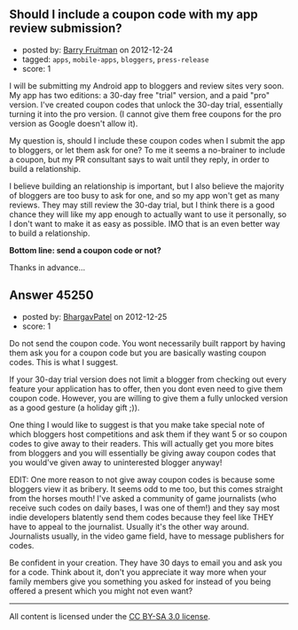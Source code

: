 ## Should I include a coupon code with my app review submission?

- posted by: [Barry Fruitman](https://stackexchange.com/users/-1/16804-barry-fruitman) on 2012-12-24
- tagged: `apps`, `mobile-apps`, `bloggers`, `press-release`
- score: 1

I will be submitting my Android app to bloggers and review sites very soon. My app has two editions: a 30-day free "trial" version, and a paid "pro" version. I've created coupon codes that unlock the 30-day trial, essentially turning it into the pro version. (I cannot give them free coupons for the pro version as Google doesn't allow it).

My question is, should I include these coupon codes when I submit the app to bloggers, or let them ask for one? To me it seems a no-brainer to include a coupon, but my PR consultant says to wait until they reply, in order to build a relationship.

I believe building an relationship is important, but I also believe the majority of bloggers are too busy to ask for one, and so my app won't get as many reviews. They may still review the 30-day trial, but I think there is a good chance they will like my app enough to actually want to use it personally, so I don't want to make it as easy as possible. IMO that is an even better way to build a relationship.

**Bottom line: send a coupon code or not?**


Thanks in advance...


## Answer 45250

- posted by: [BhargavPatel](https://stackexchange.com/users/-1/3998-bhargavpatel) on 2012-12-25
- score: 1

Do not send the coupon code. You wont necessarily built rapport by having them ask you for a coupon code but you are basically wasting coupon codes. This is what I suggest.

If your 30-day trial version does not limit a blogger from checking out every feature your application has to offer, then you dont even need to give them coupon code. However, you are willing to give them a fully unlocked version as a good gesture (a holiday gift ;)).

One thing I would like to suggest is that you make take special note of which bloggers host competitions and ask them if they want 5 or so coupon codes to give away to their readers. This will actually get you more bites from bloggers and you will essentially be giving away coupon codes that you would've given away to uninterested blogger anyway!

EDIT: One more reason to not give away coupon codes is because some bloggers view it as bribery. It seems odd to me too, but this comes straight from the horses mouth! I've asked a community of game journalists (who receive such codes on daily bases, I was one of them!) and they say most indie developers blatently send them codes because they feel like THEY have to appeal to the journalist. Usually it's the other way around. Journalists usually, in the video game field, have to message publishers for codes. 

Be confident in your creation. They have 30 days to email you and ask you for a code. Think about it, don't you appreciate it way more when your family members give you something you asked for instead of you being offered a present which you might not even want?



---

All content is licensed under the [CC BY-SA 3.0 license](https://creativecommons.org/licenses/by-sa/3.0/).
